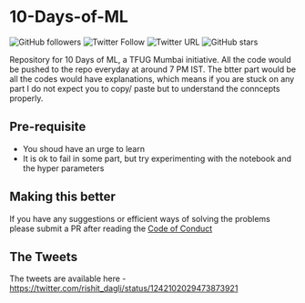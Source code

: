 # 10-Days-of-ML
![GitHub followers](https://img.shields.io/github/followers/Rishit-dagli?style=social)
![Twitter Follow](https://img.shields.io/twitter/follow/rishit_dagli?style=social)
![Twitter URL](https://img.shields.io/twitter/url?style=social&url=https%3A%2F%2Fgithub.com%2FRishit-dagli%2F10-Days-of-ML)
![GitHub stars](https://img.shields.io/github/stars/Rishit-dagli/10-Days-of-ML?style=social)


Repository for 10 Days of ML, a TFUG Mumbai initiative. All the code would be pushed to the repo everyday at around 7 PM IST. The btter part would be all the codes would have explanations, which means if you are stuck on any part I do not expect you to copy/ paste but to understand the conncepts properly.

## Pre-requisite

* You shoud have an urge to learn
* It is ok to fail in some part, but try experimenting with the notebook and the hyper parameters

## Making this better

If you have any suggestions or efficient ways of solving the problems please submit a PR after reading the [Code of Conduct](https://github.com/Rishit-dagli/10-Days-of-ML/CODE_OF_CONDUCT.md)

## The Tweets

The tweets are available here - https://twitter.com/rishit_dagli/status/1242102029473873921
